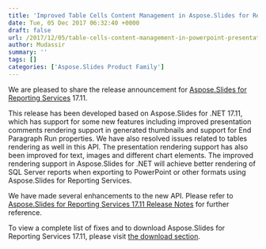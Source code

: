```yaml
---
title: 'Improved Table Cells Content Management in Aspose.Slides for Reporting Services'
date: Tue, 05 Dec 2017 06:32:40 +0000
draft: false
url: /2017/12/05/table-cells-content-management-in-powerpoint-presentation/
author: Mudassir
summary: ''
tags: []
categories: ['Aspose.Slides Product Family']
---
```


We are pleased to share the release announcement for [Aspose.Slides for Reporting Services][1] 17.11.

This release has been developed based on Aspose.Slides for .NET 17.11, which has support for some new features including improved presentation comments rendering support in generated thumbnails and support for End Paragraph Run properties. We have also resolved issues related to tables rendering as well in this API. The presentation rendering support has also been improved for text, images and different chart elements. The improved rendering support in Aspose.Slides for .NET will achieve better rendering of SQL Server reports when exporting to PowerPoint or other formats using Aspose.Slides for Reporting Services.

We have made several enhancements to the new API. Please refer to [Aspose.Slides for Reporting Services 17.11 Release Notes][2] for further reference.

To view a complete list of fixes and to download Aspose.Slides for Reporting Services 17.11, please visit [the download section][3].




[1]: https://products.aspose.com/slides/reporting-services
[2]: https://docs.aspose.com/slides/reportingservices/aspose-slides-for-reporting-services-17-11-release-notes/
[3]: https://downloads.aspose.com/slides/reportingservices




